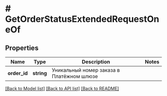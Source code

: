# # GetOrderStatusExtendedRequestOneOf

## Properties

Name | Type | Description | Notes
------------ | ------------- | ------------- | -------------
**order_id** | **string** | Уникальный номер заказа в Платёжном шлюзе |

[[Back to Model list]](../../README.md#models) [[Back to API list]](../../README.md#endpoints) [[Back to README]](../../README.md)
